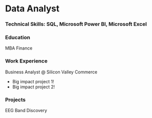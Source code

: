 # Data Analyst

### Technical Skills: SQL, Microsoft Power BI, Microsoft Excel

### Education
MBA Finance

### Work Experience
Business Analyst @ Silicon Valley Commerce
 - Big impact project 1!
 - Big impact project 2!

### Projects
EEG Band Discovery
